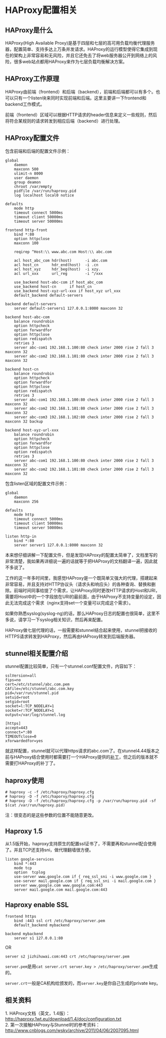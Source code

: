 HAProxy配置相关
==============

## HAProxy是什么
HAProxy(High Available Proxy)是基于四层和七层的高可用负载均衡代理服务器，配置简单、支持多达上万条并发请求。HAProxy的运行模型使得它集成到现在的架构上非常容易和无风险，并且它还免去了将web服务器公开到网络上的风险，很多web站点都用HAProxy来作为七层负载均衡解决方案。

## HAProxy工作原理
HAProxy由前端（frontend）和后端（backend），前端和后端都可以有多个。也可以只有一个listen块来同时实现前端和后端。这里主要讲一下frontend和backend工作模式。

前端（frontend）区域可以根据HTTP请求的header信息来定义一些规则，然后将符合某规则的请求转发到相应后端（backend）进行处理。

## HAProxy配置文件
包含前端和后端的配置文件示例：
```
global
    daemon
    maxconn 500
    ulimit-n 8000
    user daemon
    group deamon
    chroot /var/empty
    pidfile /var/run/haproxy.pid
    log localhost local0 notice

defaults
    mode http
    timeout connect 5000ms
    timeout client 50000ms
    timeout server 50000ms

frontend http-front
    bind *:80
    option httpclose
    maxconn 100

    reqirep ^Host:\\ www.abc.com Host:\\ abc.com

    acl host_abc_com hdr(host)      -i abc.com
    acl host_cn      hdr_end(host)  -i .cn
    acl host_xyz     hdr_beg(host)  -i xzy.
    acl url_xxx      url_reg        -i ^/xxx

    use_backend host-abc-com if host_abc_com 
    use_backend host-cn      if host_cn
    use_backend host-xyz-url-xxx if host_xyz url_xxx
    default_backend default-servers

backend default-servers
    server default-servers1 127.0.0.1:8000 maxconn 32

backend host-abc-com
    balance roundrobin
    option httpcheck
    option forwardfor
    option httpclose
    option redispatch
    retries 3
    server abc-com1 192.168.1.100:80 check inter 2000 rise 2 fall 3 maxconn 32
    server abc-com2 192.168.1.101:80 check inter 2000 rise 2 fall 3 maxconn 32

backend host-cn
    balance roundrobin
    option httpcheck
    option forwardfor
    option httpclose
    option redispatch
    retries 3
    server abc-com1 192.168.1.100:80 check inter 2000 rise 2 fall 3 maxconn 32
    server abc-com2 192.168.1.101:80 check inter 2000 rise 2 fall 3 maxconn 32
    server abc-com3 192.168.1.102:80 check inter 2000 rise 2 fall 3 maxconn 32 backup

backend host-xyz-url-xxx
    balance roundrobin
    option httpcheck
    option forwardfor
    option httpclose
    option redispatch
    retries 3
    server abc-com1 192.168.1.100:80 check inter 2000 rise 2 fall 3 maxconn 32
    server abc-com2 192.168.1.101:80 check inter 2000 rise 2 fall 3 maxconn 32
```
包含listen区域的配置文件示例：
```
global
    daemon
    maxconn 256

defaults
    mode http
    timeout connect 5000ms
    timeout client 50000ms
    timeout server 50000ms

listen http-in
    bind *:80
    server server1 127.0.0.1:8000 maxconn 32
```

本来想仔细讲解一下配置文件，但是发现HAProxy的配置太简单了，文档里写的非常清楚，我如果再详细说一遍的话就等于把HAProxy的文档翻译一遍，因此就不多说了。

工作的这一年多时间里，我感觉HAProxy是一个既简单又强大的代理，搭建起来非常容易，并且支持对HTTP协议头（请求头和响应头）的各种查询、替换和删除。前端时间同事给提了个需求，让HAProxy同时更改HTTP请求的Host和URI，需要将Host中的一个字段放在URI的最前面，由于HAProxy不支持变量的设定，因此无法完成这个需求（nginx支持set一个变量可以完成这个需求）。

如果你熟悉syslog(syslog-ng)的话，那么HAProxy日志的配置也很简单，这里不多说，请学习一下syslog相关知识，然后再来配置。

HAProxy做七层代理的话，一般需要和stunnel结合起来使用，stunnel把接收的HTTPS请求转发到HAProxy，然后再由HAProxy转发到后端服务器。

## stunnel相关配置介绍
stunnel配置比较简单，只有一个stunnel.conf配置文件，内容如下：
```
sslVersion=all
fips=no
cert=/etc/stunnel/abc.com.pem
CAfile=/etc/stunnel/abc.com.key
pid=/var/run/stunnel.pid
setuid=root
setgid=root
socket=l:TCP_NODELAY=1
socket=r:TCP_NODELAY=1
output=/var/log/stunnel.log

[https]
accept=443
connect=*:80
TIMEOUTclose=0
xforwardedfor=yes
```
就这样配置，stunnel就可以代理https请求的abc.com了。在stunnel4.44版本之前与HAProxy结合使用时都需要打一个HAProxy提供的[补丁][stunnel_patch]，但之后的版本就不需要打HAProxy的补丁了。

[stunnel_patch]: http://haproxy.1wt.eu/download/patches/

## haproxy使用

```
# haproxy -c -f /etc/haproxy/haproxy.cfg
# haproxy -D -f /etc/haporxy/haproxy.cfg
# haproxy -D -f /etc/haproxy/haproxy.cfg -p /var/run/haproxy.pid -sf $(cat /var/run/haproxy.pid)
```

注：很变态的是这些参数的位置不能随意更改。

## Haproxy 1.5

从1.5版开始，haproxy支持原生的配置ssl证书了，不需要再和stunnel配合使用了。并且TCP还支持sni，做代理翻墙很方便。


```
listen google-services
    bind *:443
    mode tcp
    option  tcplog
    use-server www.google.com if { req_ssl_sni -i www.google.com }
    use-server mail.google.com if { req_ssl_sni -i mail.google.com }
    server www.google.com www.google.com:443
    server mail.google.com mail.google.com:443
```

## Haproxy enable SSL

```
frontend https
    bind :443 ssl crt /etc/haproxy/server.pem
    default_backend mybackend

backend mybackend
    server s1 127.0.0.1:80
```

OR

```
server s2 jizhihuwai.com:443 crt /etc/haproxy/server.pem
```

`server.pem`是用`cat server.crt server.key > /etc/haproxy/server.pem`生成的。

`server.crt`一般是CA机构给颁发的，而`server.key`是你自己生成的private key。

## 相关资料
1\. HAProxy文档（英文，1.4版）： <http://haproxy.1wt.eu/download/1.4/doc/configuration.txt>  
2\. 第一次接触HAProxy与Stunnel时的参考资料： <http://www.cnblogs.com/wsky/archive/2011/04/06/2007095.html>
